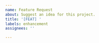 ```yaml
---
name: Feature Request
about: Suggest an idea for this project.
title: '[FEAT] '
labels: enhancement
assignees: ''

---
```


